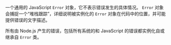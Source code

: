 
<!--type=class-->

一个通用的 JavaScript `Error` 对象，它不表示错误发生的具体情况。
`Error` 对象会捕捉一个“堆栈跟踪”，详细说明被实例化的 `Error` 对象在代码中的位置，并可能提供错误的文字描述。

所有由 Node.js 产生的错误，包括所有系统的和 JavaScript 的错误都实例化自或继承自 `Error` 类。

